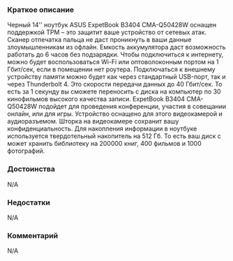 ### **Краткое описание**
Черный 14'' ноутбук ASUS ExpetBook B3404 CMA-Q50428W оснащен поддержкой TPM – это защитит ваше устройство от сетевых атак. Сканер отпечатка пальца не даст проникнуть в ваши данные злоумышленникам из офлайн. Емкость аккумулятора даст возможность работать до 6 часов без подзарядки. Чтобы подключиться к интернету, можно будет воспользоваться Wi-Fi или оптоволоконным портом на 1 Гбит/сек, если в помещении нет роутера. Подключаться к внешнему устройству памяти можно будет как через стандартный USB-порт, так и через Thunderbolt 4. Это скорости передачи данных до 40 Гбит/сек. То есть за 1 секунду вы сможете переносить с диска на компьютер по 30 кинофильмов высокого качества записи.  ExpetBook B3404 CMA-Q50428W подойдет для проведения конференции, участия в совещании онлайн, или для игры. Устройство оснащено для этого видеокамерой и аудиоразъемом. Шторка на видеокамере сохранит вашу конфиденциальность. Для накопления информации в ноутбуке используется твердотельный накопитель на 512 Гб. То есть ваш диск с может хранить библиотеку на 200000 книг, 400 фильмов и 1000 фотографий.

### **Достоинства**
N/A

### **Недостатки**
N/A

### **Комментарий**
N/A
